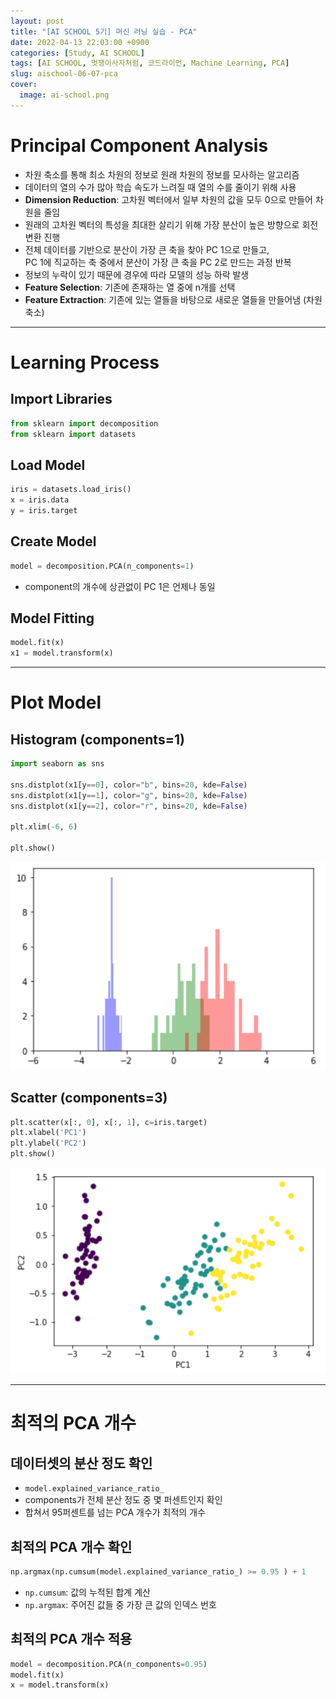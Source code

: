 ```yaml
---
layout: post
title: "[AI SCHOOL 5기] 머신 러닝 실습 - PCA"
date: 2022-04-13 22:03:00 +0900
categories: [Study, AI SCHOOL]
tags: [AI SCHOOL, 멋쟁이사자처럼, 코드라이언, Machine Learning, PCA]
slug: aischool-06-07-pca
cover:
  image: ai-school.png
---
```


# Principal Component Analysis
- 차원 축소를 통해 최소 차원의 정보로 원래 차원의 정보를 모사하는 알고리즘
- 데이터의 열의 수가 많아 학습 속도가 느려질 때 열의 수를 줄이기 위해 사용
- **Dimension Reduction**: 고차원 벡터에서 일부 차원의 값을 모두 0으로 만들어 차원을 줄임
- 원래의 고차원 벡터의 특성을 최대한 살리기 위해 가장 분산이 높은 방향으로 회전 변환 진행
- 전체 데이터를 기반으로 분산이 가장 큰 축을 찾아 PC 1으로 만들고,   
  PC 1에 직교하는 축 중에서 분산이 가장 큰 축을 PC 2로 만드는 과정 반복
- 정보의 누락이 있기 때문에 경우에 따라 모델의 성능 하락 발생
- **Feature Selection**: 기존에 존재하는 열 중에 n개를 선택
- **Feature Extraction**: 기존에 있는 열들을 바탕으로 새로운 열들을 만들어냄 (차원 축소)

---

# Learning Process

## Import Libraries

```python
from sklearn import decomposition
from sklearn import datasets
```

## Load Model

```python
iris = datasets.load_iris()
x = iris.data
y = iris.target
```

## Create Model

```python
model = decomposition.PCA(n_components=1) 
```

- component의 개수에 상관없이 PC 1은 언제나 동일

## Model Fitting

```python
model.fit(x)
x1 = model.transform(x)
```

---

# Plot Model

## Histogram (components=1)

```python
import seaborn as sns

sns.distplot(x1[y==0], color="b", bins=20, kde=False)
sns.distplot(x1[y==1], color="g", bins=20, kde=False)
sns.distplot(x1[y==2], color="r", bins=20, kde=False)

plt.xlim(-6, 6)

plt.show()
```

![histogram](https://github.com/minyeamer/til/blob/main/.media/activities/ai-school/06-machine-learning/07-pca/histogram.png?raw=true)

## Scatter (components=3)

```python
plt.scatter(x[:, 0], x[:, 1], c=iris.target)
plt.xlabel('PC1')
plt.ylabel('PC2')
plt.show()
```

![scatter](https://github.com/minyeamer/til/blob/main/.media/activities/ai-school/06-machine-learning/07-pca/scatter.png?raw=true)

---

# 최적의 PCA 개수

## 데이터셋의 분산 정도 확인
- `model.explained_variance_ratio_`
- components가 전체 분산 정도 중 몇 퍼센트인지 확인
- 합쳐서 95퍼센트를 넘는 PCA 개수가 최적의 개수

## 최적의 PCA 개수 확인

```python
np.argmax(np.cumsum(model.explained_variance_ratio_) >= 0.95 ) + 1
```

- `np.cumsum`: 값의 누적된 합계 계산
- `np.argmax`: 주어진 값들 중 가장 큰 값의 인덱스 번호

## 최적의 PCA 개수 적용

```python
model = decomposition.PCA(n_components=0.95)
model.fit(x)
x = model.transform(x)
```
